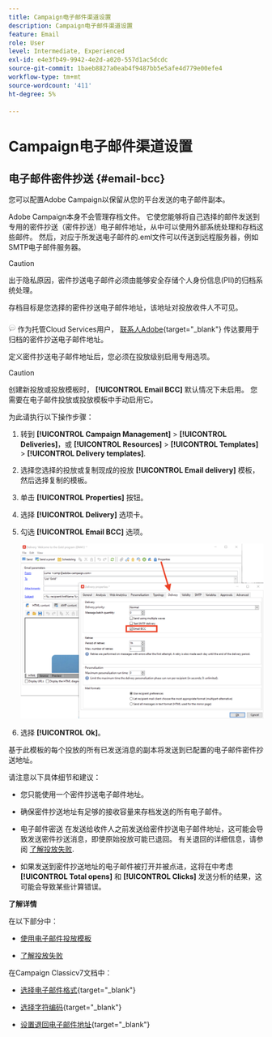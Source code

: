 ```yaml
---
title: Campaign电子邮件渠道设置
description: Campaign电子邮件渠道设置
feature: Email
role: User
level: Intermediate, Experienced
exl-id: e4e3fb49-9942-4e2d-a020-557d1ac5dcdc
source-git-commit: 1baeb8827a0eab4f9487bb5e5afe4d779e00efe4
workflow-type: tm+mt
source-wordcount: '411'
ht-degree: 5%

---
```


# Campaign电子邮件渠道设置

## 电子邮件密件抄送 {#email-bcc}

<!--
>[!NOTE]
>
>This capability is available starting Campaign v8.3. To check your version, refer to [this section](../start/compatibility-matrix.md#how-to-check-your-campaign-version-and-buildversion)-->

您可以配置Adobe Campaign以保留从您的平台发送的电子邮件副本。

Adobe Campaign本身不会管理存档文件。 它使您能够将自己选择的邮件发送到专用的密件抄送（密件抄送）电子邮件地址，从中可以使用外部系统处理和存档这些邮件。 然后，对应于所发送电子邮件的.eml文件可以传送到远程服务器，例如SMTP电子邮件服务器。

>[!CAUTION]
>
>出于隐私原因，密件抄送电子邮件必须由能够安全存储个人身份信息(PII)的归档系统处理。

存档目标是您选择的密件抄送电子邮件地址，该地址对投放收件人不可见。

![](../assets/do-not-localize/speech.png)  作为托管Cloud Services用户， [联系人Adobe](../start/campaign-faq.md#support){target="_blank"} 传达要用于归档的密件抄送电子邮件地址。

定义密件抄送电子邮件地址后，您必须在投放级别启用专用选项。

>[!CAUTION]
>
>创建新投放或投放模板时， **[!UICONTROL Email BCC]** 默认情况下未启用。 您需要在电子邮件投放或投放模板中手动启用它。


为此请执行以下操作步骤：

1. 转到 **[!UICONTROL Campaign Management]** > **[!UICONTROL Deliveries]**，或 **[!UICONTROL Resources]** > **[!UICONTROL Templates]** > **[!UICONTROL Delivery templates]**.
1. 选择您选择的投放或复制现成的投放 **[!UICONTROL Email delivery]** 模板，然后选择复制的模板。
1. 单击 **[!UICONTROL Properties]** 按钮。
1. 选择 **[!UICONTROL Delivery]** 选项卡。
1. 勾选 **[!UICONTROL Email BCC]** 选项。

   ![](assets/email-bcc.png)

1. 选择 **[!UICONTROL Ok]**。

基于此模板的每个投放的所有已发送消息的副本将发送到已配置的电子邮件密件抄送地址。

请注意以下具体细节和建议：

* 您只能使用一个密件抄送电子邮件地址。

* 确保密件抄送地址有足够的接收容量来存档发送的所有电子邮件。

* 电子邮件密送 <!--with Enhanced MTA--> 在发送给收件人之前发送给密件抄送电子邮件地址，这可能会导致发送密件抄送消息，即使原始投放可能已退回。 有关退回的详细信息，请参阅 [了解投放失败](../send/delivery-failures.md).

* 如果发送到密件抄送地址的电子邮件被打开并被点进，这将在中考虑 **[!UICONTROL Total opens]** 和 **[!UICONTROL Clicks]** 发送分析的结果，这可能会导致某些计算错误。

<!--Only successfully sent emails are taken in account, bounces are not.-->

**了解详情**

在以下部分中：

* [使用电子邮件投放模板](../send/create-templates.md)

* [了解投放失败](../send/delivery-failures.md)


在Campaign Classicv7文档中：

* [选择电子邮件格式](https://experienceleague.adobe.com/docs/campaign-classic/using/sending-messages/sending-emails/sending-an-email/email-parameters.html#selecting-message-formats){target="_blank"}

* [选择字符编码](https://experienceleague.adobe.com/docs/campaign-classic/using/sending-messages/sending-emails/sending-an-email/email-parameters.html#character-encoding){target="_blank"}

* [设置退回电子邮件地址](https://experienceleague.adobe.com/docs/campaign-classic/using/sending-messages/sending-emails/sending-an-email/email-parameters.html#managing-bounce-emails){target="_blank"}

